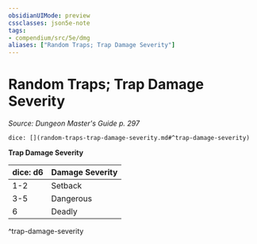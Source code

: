 ```yaml
---
obsidianUIMode: preview
cssclasses: json5e-note
tags:
- compendium/src/5e/dmg
aliases: ["Random Traps; Trap Damage Severity"]
---
```

# Random Traps; Trap Damage Severity
*Source: Dungeon Master's Guide p. 297* 

`dice: [](random-traps-trap-damage-severity.md#^trap-damage-severity)`

**Trap Damage Severity**

| dice: d6 | Damage Severity |
|----------|-----------------|
| 1-2 | Setback |
| 3-5 | Dangerous |
| 6 | Deadly |
^trap-damage-severity